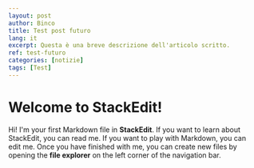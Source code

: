 ```yaml
---
layout: post
author: Binco
title: Test post futuro
lang: it
excerpt: Questa è una breve descrizione dell'articolo scritto.
ref: test-futuro
categories: [notizie]
tags: [Test]
---
```


# Welcome to StackEdit!

Hi! I'm your first Markdown file in **StackEdit**. If you want to learn about StackEdit, you can read me. If you want to play with Markdown, you can edit me. Once you have finished with me, you can create new files by opening the **file explorer** on the left corner of the navigation bar.